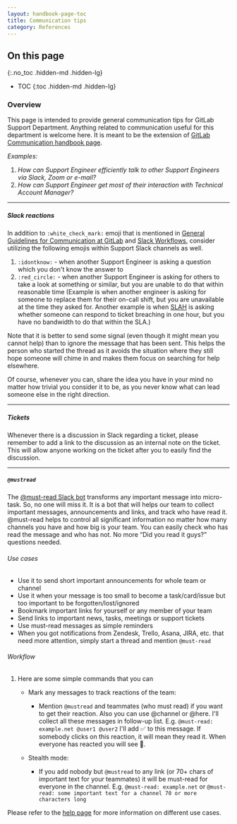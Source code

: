 ```yaml
---
layout: handbook-page-toc
title: Communication tips
category: References 
---
```


## On this page
{:.no_toc .hidden-md .hidden-lg}

- TOC
{:toc .hidden-md .hidden-lg}

### Overview

This page is intended to provide general communication tips for GitLab Support
Department. Anything related to communication useful for this department is
welcome here. It is meant to be the extension of [GitLab Communication handbook page](/handbook/communication/).

*Examples:*
 1. *How can Support Engineer efficiently talk to other Support Engineers via Slack, Zoom or e-mail?*
 2. *How can Support Engineer get most of their interaction with Technical Account Manager?*

---

##### Slack reactions

In addition to `:white_check_mark:` emoji that is mentioned in [General Guidelines for Communication at GitLab](/handbook/communication/#general-guidelines) and [Slack Workflows](/handbook/support/#slack-emoji-reaction-workflows), consider utilizing the following emojis within Support Slack channels as well.

1. `:idontknow:` - when another Support Engineer is asking a question which you don't know the answer to
1. `:red_circle:` - when another Support Engineer is asking for others to take a look at something or similar, but you are unable to do that within reasonable time (Example is when another engineer is asking for someone to replace them for their on-call shift, but you are unavailable at the time they asked for. Another example is when [SLAH](/handbook/support/workflows/meeting-service-level-objectives.html#what-is-the-sla-hawk-role) is asking whether someone can respond to ticket breaching in one hour, but you have no bandwidth to do that within the SLA.)

Note that it is better to send some signal (even though it might mean you cannot help) than to ignore the message that has been sent. This helps the person who started the thread as it avoids the situation where they still hope someone will chime in and makes them focus on searching for help elsewhere.

Of course, whenever you can, share the idea you have in your mind no matter how trivial you consider it to be, as you never know what can lead someone else in the right direction.

---
##### Tickets

Whenever there is a discussion in Slack regarding a ticket, please remember to 
add a link to the discussion as an internal note on the ticket. This will allow 
anyone working on the ticket after you to easily find the discussion.

---
##### `@mustread`
The [@must-read Slack bot](https://finalem.com/must-read) transforms any important message into micro-task. So, no one will miss it. It is a bot that will helps our team to collect important messages, announcements and links, and track who have read it.
@must-read helps to control all significant information no matter how many channels you have and how big is your team. You can easily check who has read the message and who has not. No more “Did you read it guys?” questions needed.

###### Use cases
- Use it to send short important announcements for whole team or channel
- Use it when your message is too small to become a task/card/issue but too important to be forgotten/lost/ignored
- Bookmark important links for yourself or any member of your team
- Send links to important news, tasks, meetings or support tickets
- Use must-read messages as simple reminders
- When you got notifications from Zendesk, Trello, Asana, JIRA, etc. that need more attention, simply        start a thread and mention `@must-read`

###### Workflow
1. Here are some simple commands that you can
   - Mark any messages to track reactions of the team:
      - Mention `@mustread` and teammates (who must read) if you want to get their reaction.
        Also you can use @channel or @here. I'll collect all these messages in follow-up list.
        E.g. `@must-read: example.net @user1 @user2`
        I'll add ✅ to this message. If somebody clicks on this reaction, it will mean they read it. When everyone has reacted you will see 📙.

   - Stealth mode:
      - If you add nobody but `@mustread` to any link (or 70+ chars of important text for your teammates) it will be must-read for everyone in the channel.
        E.g. `@must-read: example.net`
        or `@must-read: some important text for a channel 70 or more characters long`

Please refer to the [help page](https://finalem.com/must-read/help) for more information on different use cases.
